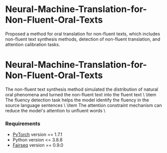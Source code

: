 # Neural-Machine-Translation-for-Non-Fluent-Oral-Texts
Proposed a method for oral translation for non-fluent texts, which includes non-fluent text synthesis methods, detection of non-fluent translation, and attention calibration tasks.
# Neural-Machine-Translation-for-Non-Fluent-Oral-Texts
The non-fluent text synthesis method simulated the distribution of natural oral phenomena and turned the non-fluent text into the fluent text \\
\item The fluency detection task helps the model identify the fluency in the source language sentences \\
\item The attention constraint mechanism can reduce the model's attention to unfluent words \\

### Requirements
* [PyTorch](http://pytorch.org/) version == 1.7.1
* Python version <= 3.8.8   
* [Fairseq](https://github.com/facebookresearch/fairseq/) version == 0.9.0
